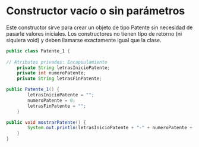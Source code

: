 # Constructor vacío o sin parámetros

Este constructor sirve para crear un objeto de tipo Patente sin necesidad de pasarle valores iniciales. Los constructores no tienen tipo de retorno (ni siquiera void) y deben llamarse exactamente igual que la clase.

```java
public class Patente_1 {
    
// Atributos privados: Encapsulamiento
    private String letrasInicioPatente;
    private int numeroPatente;
    private String letrasFinPatente;

public Patente_1() {
        letrasInicioPatente = "";
        numeroPatente = 0;
        letrasFinPatente = "";
    }

public void mostrarPatente() {
        System.out.println(letrasInicioPatente + "-" + numeroPatente + "-" + letrasFinPatente);
    }
}
